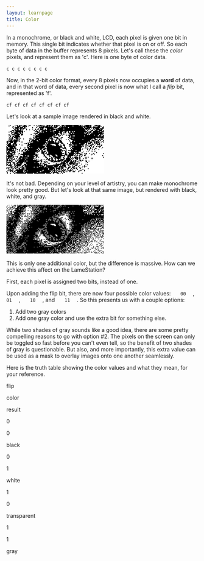 ```yaml
---
layout: learnpage
title: Color
--- 
```


In a monochrome, or black and white, LCD, each pixel is given one bit in
memory. This single bit indicates whether that pixel is on or off. So
each byte of data in the buffer represents 8 pixels. Let's call these
the *color* pixels, and represent them as 'c'. Here is one byte of color
data.

    c c c c c c c c

Now, in the 2-bit color format, every 8 pixels now occupies a **word**
of data, and in that word of data, every second pixel is now what I call
a *flip* bit, represented as 'f'.

    cf cf cf cf cf cf cf cf

Let's look at a sample image rendered in black and white.

![](attachments/16547993/16744549.png)   

It's not bad. Depending on your level of artistry, you can make
monochrome look pretty good. But let's look at that same image, but
rendered with black, white, and gray.

![](attachments/16547993/16744550.png)

This is only one additional color, but the difference is massive. How
can we achieve this affect on the LameStation?

First, each pixel is assigned two bits, instead of one.

Upon adding the flip bit, there are now four possible color values:
`    00   ` , `    01   ` , `    10   ` , and `    11   ` . So this
presents us with a couple options:

1.  Add two gray colors
2.  Add one gray color and use the extra bit for something else.

While two shades of gray sounds like a good idea, there are some pretty
compelling reasons to go with option \#2. The pixels on the screen can
only be toggled so fast before you can't even tell, so the benefit of
two shades of gray is questionable. But also, and more importantly, this
extra value can be used as a mask to overlay images onto one another
seamlessly.

Here is the truth table showing the color values and what they mean, for
your reference.

flip

color

result

0

0

black

0

1

white

1

0

transparent

1

1

gray
